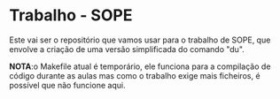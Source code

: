 # Trabalho - SOPE
Este vai ser o repositório que vamos usar para o trabalho de SOPE, que envolve a criação de uma versão simplificada do comando "du".

**NOTA**:o Makefile atual é temporário, ele funciona para a compilação de código durante as aulas mas como o trabalho exige mais ficheiros, é possível que não funcione aqui.
